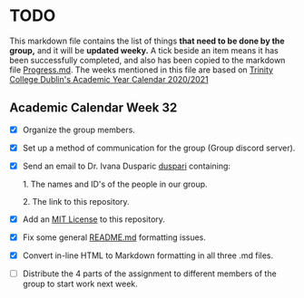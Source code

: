 # TODO

This markdown file contains the list of things **that need to be done by the group,** and it will be **updated weeky.** A tick beside an item means it has been successfully completed, and also has been copied to the markdown file [Progress.md]("https://github.com/Zugidor/TCD-Algos-2021/blob/main/Progress.md"). The weeks mentioned in this file are based on [Trinity College Dublin's Academic Year Calendar 2020/2021]("https://www.tcd.ie/calendar/academic-year-structure/academic-year-structure.pdf")

## Academic Calendar Week 32

- [x] Organize the group members.

- [x] Set up a method of communication for the group (Group discord server).

- [x] Send an email to Dr. Ivana Dusparic [duspari]("https://github.com/duspari") containing:

  1\. The names and ID's of the people in our group.

  2\. The link to this repository.

- [x] Add an [MIT License]("https://opensource.org/licenses/MIT") to this repository.

- [x] Fix some general [README.md]("https://github.com/Zugidor/TCD-Algos-2021/blob/main/README.md") formatting issues.

- [x] Convert in-line HTML to Markdown formatting in all three .md files.

- [ ] Distribute the 4 parts of the assignment to different members of the group to start work next week.
